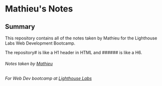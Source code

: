 # Mathieu's Notes

## Summary 

This repository contains all of the notes taken by Mathieu for the Lighthouse Labs Web Development Bootcamp.

The repository# is like a H1 header in HTML and ###### is like a H6.


###### Notes taken by [Mathieu](https://github.com/Matduro) 
###### For Web Dev bootcamp at [Lighthouse Labs](https://www.lighthouselabs.ca/)
